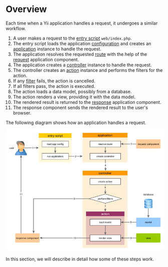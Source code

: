Overview
========

Each time when a Yii application handles a request, it undergoes a similar workflow.

1. A user makes a request to the [entry script](structure-entry-scripts.md) `web/index.php`.
2. The entry script loads the application [configuration](concept-configurations.md) and creates
   an [application](structure-applications.md) instance to handle the request.
3. The application resolves the requested [route](runtime-routing.md) with the help of
   the [request](runtime-requests.md) application component.
4. The application creates a [controller](structure-controllers.md) instance to handle the request.
5. The controller creates an [action](structure-controllers.md) instance and performs the filters for the action.
6. If any [filter](structure-filters.md) fails, the action is cancelled.
7. If all filters pass, the action is executed.
8. The action loads a data model, possibly from a database.
9. The action renders a view, providing it with the data model.
10. The rendered result is returned to the [response](runtime-responses.md) application component.
11. The response component sends the rendered result to the user's browser.

The following diagram shows how an application handles a request.

![Request Lifecycle](images/request-lifecycle.png)

In this section, we will describe in detail how some of these steps work.
